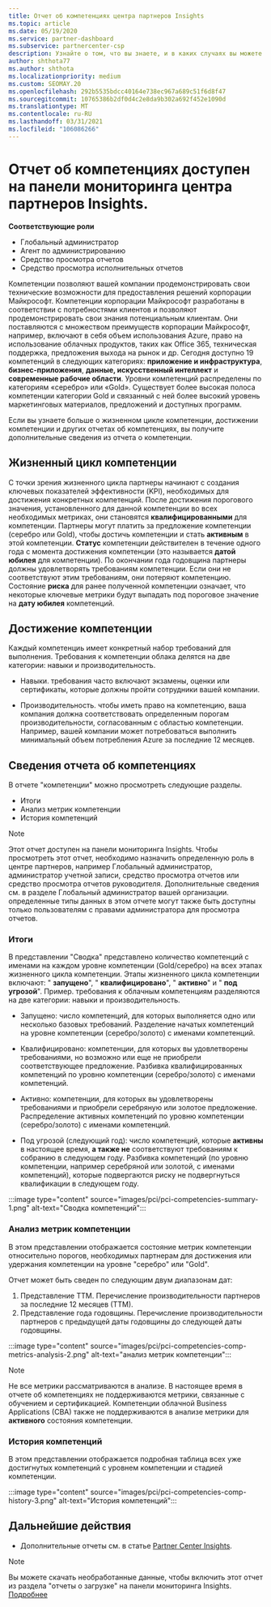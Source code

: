 ```yaml
---
title: Отчет об компетенциях центра партнеров Insights
ms.topic: article
ms.date: 05/19/2020
ms.service: partner-dashboard
ms.subservice: partnercenter-csp
description: Узнайте о том, что вы знаете, и в каких случаях вы можете улучшить работу с компетенциями Майкрософт, уровнями компетенции и предложениями, которые помогут вам доставлять решения Майкрософт.
author: shthota77
ms.author: shthota
ms.localizationpriority: medium
ms.custom: SEOMAY.20
ms.openlocfilehash: 292b5535bdcc40164e738ec967a689c51f6d8f47
ms.sourcegitcommit: 10765386b2df0d4c2e8da9b302a692f452e1090d
ms.translationtype: MT
ms.contentlocale: ru-RU
ms.lasthandoff: 03/31/2021
ms.locfileid: "106086266"
---
```

# <a name="competencies-report-available-from-the-partner-center-insights-dashboard"></a>Отчет об компетенциях доступен на панели мониторинга центра партнеров Insights.

**Соответствующие роли**

- Глобальный администратор
- Агент по администрированию
- Средство просмотра отчетов
- Средство просмотра исполнительных отчетов

Компетенции позволяют вашей компании продемонстрировать свои технические возможности для предоставления решений корпорации Майкрософт. Компетенции корпорации Майкрософт разработаны в соответствии с потребностями клиентов и позволяют продемонстрировать свои знания потенциальным клиентам. Они поставляются с множеством преимуществ корпорации Майкрософт, например, включают в себя объем использования Azure, право на использование облачных продуктов, таких как Office 365, техническая поддержка, предложения выхода на рынок и др. Сегодня доступно 19 компетенций в следующих категориях: **приложение и инфраструктура**, **бизнес-приложения**, **данные, искусственный интеллект** и **современные рабочие области**. Уровни компетенций распределены по категориям «серебро» или «Gold». Существует более высокая полоса компетенции категории Gold и связанный с ней более высокий уровень маркетинговых материалов, предложений и доступных программ.  

Если вы узнаете больше о жизненном цикле компетенции, достижении компетенции и других отчетах об компетенциях, вы получите дополнительные сведения из отчета о компетенции.

## <a name="competency-life-cycle"></a>Жизненный цикл компетенции

С точки зрения жизненного цикла партнеры начинают с создания ключевых показателей эффективности (KPI), необходимых для достижения конкретных компетенций. После достижения порогового значения, установленного для данной компетенции во всех необходимых метриках, они становятся **квалифицированными** для компетенции. Партнеры могут платить за предложение компетенции (серебро или Gold), чтобы достичь компетенции и стать **активным** в этой компетенции. **Статус** компетенции действителен в течение одного года с момента достижения компетенции (это называется **датой юбилея** для компетенции). По окончании года годовщина партнеры должны удовлетворять требованиям компетенции. Если они не соответствуют этим требованиям, они потеряют компетенцию. Состояние **риска** для ранее полученной компетенции означает, что некоторые ключевые метрики будут выпадать под пороговое значение на **дату юбилея** компетенций.

## <a name="competency-attainment"></a>Достижение компетенции

Каждый компетенциь имеет конкретный набор требований для выполнения. Требования к компетенции облака делятся на две категории: навыки и производительность.

- Навыки. требования часто включают экзамены, оценки или сертификаты, которые должны пройти сотрудники вашей компании.

- Производительность. чтобы иметь право на компетенцию, ваша компания должна соответствовать определенным порогам производительности, согласованным с областью компетенции. Например, вашей компании может потребоваться выполнить минимальный объем потребления Azure за последние 12 месяцев.

## <a name="competencies-report-details"></a>Сведения отчета об компетенциях

В отчете "компетенции" можно просмотреть следующие разделы.

- Итоги
- Анализ метрик компетенции
- История компетенций

 > [!NOTE]
 > Этот отчет доступен на панели мониторинга Insights. Чтобы просмотреть этот отчет, необходимо назначить определенную роль в центре партнеров, например Глобальный администратор, администратор учетной записи, средство просмотра отчетов или средство просмотра отчетов руководителя. Дополнительные сведения см. в разделе Глобальный администратор вашей организации. определенные типы данных в этом отчете могут также быть доступны только пользователям с правами администратора для просмотра отчетов.

### <a name="summary"></a>Итоги

В представлении "Сводка" представлено количество компетенций с именами на каждом уровне компетенции (Gold/серебро) на всех этапах жизненного цикла компетенции. Этапы жизненного цикла компетенции включают: " **запущено**", " **квалифицировано**", " **активно**" и " **под угрозой**". Пример. требования к облачным компетенциям разделяются на две категории: навыки и производительность.

- Запущено: число компетенций, для которых выполняется одно или несколько базовых требований.
Разделение начатых компетенций на уровне компетенции (серебро/золото) с именами компетенций.

- Квалифицировано: компетенции, для которых вы удовлетворены требованиями, но возможно или еще не приобрели соответствующее предложение. Разбивка квалифицированных компетенций по уровню компетенции (серебро/золото) с именами компетенций.

- Активно: компетенции, для которых вы удовлетворены требованиями и приобрели серебряную или золотое предложение. Распределение активных компетенций по уровню компетенции (серебро/золото) с именами компетенций.

- Под угрозой (следующий год): число компетенций, которые **активны** в настоящее время, **а также не** соответствуют требованиям к собранию в следующем году.
Разбивка компетенций (по уровню компетенции, например серебряной или золотой, с именами компетенций), которые подвергаются риску не подвергнуться квалификации в следующем году.

:::image type="content" source="images/pci/pci-competencies-summary-1.png" alt-text="Сводка компетенций":::

### <a name="competency-metric-analysis"></a>Анализ метрик компетенции

В этом представлении отображается состояние метрик компетенции относительно порогов, необходимых партнерам для достижения или удержания компетенции на уровне "серебро" или "Gold". 

Отчет может быть сведен по следующим двум диапазонам дат:

1. Представление ТТМ. Перечисление производительности партнеров за последние 12 месяцев (ТТМ).
2. Представление года годовщины. Перечисление производительности партнеров с предыдущей даты годовщины до следующей даты годовщины.

:::image type="content" source="images/pci/pci-competencies-comp-metrics-analysis-2.png" alt-text="анализ метрик компетенции":::

> [!NOTE]
 > Не все метрики рассматриваются в анализе. В настоящее время в отчете об компетенциях не поддерживаются метрики, связанные с обучением и сертификацией. Компетенции облачной Business Applications (CBA) также не поддерживаются в анализе метрики для **активного** состояния компетенции.

### <a name="competency-history"></a>История компетенций

В этом представлении отображается подробная таблица всех уже достигнутых компетенций с уровнем компетенции и стадией компетенции.

:::image type="content" source="images/pci/pci-competencies-comp-history-3.png" alt-text="История компетенций":::

## <a name="next-steps"></a>Дальнейшие действия

- Дополнительные отчеты см. в статье [Partner Center Insights](partner-center-insights.md).

>[!NOTE] 
> Вы можете скачать необработанные данные, чтобы включить этот отчет из раздела "отчеты о загрузке" на панели мониторинга Insights. [Подробнее](pci-download-reports.md) 
